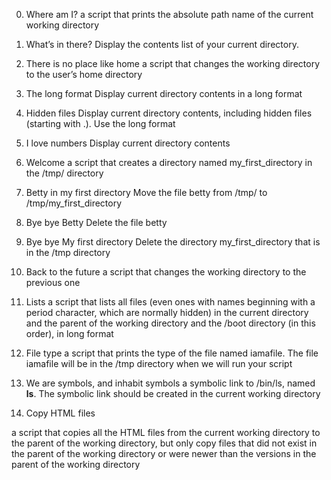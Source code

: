 0. Where am I?
a script that prints the absolute path name of the current working directory

1. What’s in there?
Display the contents list of your current directory.

2. There is no place like home
a script that changes the working directory to the user’s home directory

3. The long format
Display current directory contents in a long format

4. Hidden files
Display current directory contents, including hidden files (starting with .). Use the long format

5. I love numbers
Display current directory contents

6. Welcome
a script that creates a directory named my_first_directory in the /tmp/ directory

7. Betty in my first directory
Move the file betty from /tmp/ to /tmp/my_first_directory

8. Bye bye Betty
Delete the file betty

9. Bye bye My first directory
Delete the directory my_first_directory that is in the /tmp directory

10. Back to the future
 a script that changes the working directory to the previous one

11. Lists
a script that lists all files (even ones with names beginning with a period character, which are normally hidden) in the current directory and the parent of the working directory and the /boot directory (in this order), in long format

12. File type
 a script that prints the type of the file named iamafile. The file iamafile will be in the /tmp directory when we will run your script

13. We are symbols, and inhabit symbols
a symbolic link to /bin/ls, named __ls__. The symbolic link should be created in the current working directory

14. Copy HTML files


 a script that copies all the HTML files from the current working directory to the parent of the working directory, but only copy files that did not exist in the parent of the working directory or were newer than the versions in the parent of the working directory
